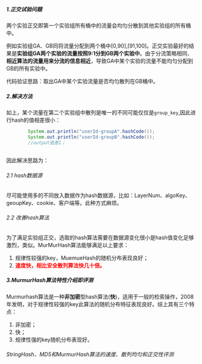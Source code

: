 ##### 1.正交试验问题

两个实验正交即第一个实验组所有桶中的流量会均匀分散到其他实验组的所有桶中。

例如实验组GA、GB同将流量分配到两个桶中[0,90],[91,100]。正交实验最好的结果是**实验组GA两个实验的流量按照9:1分到GB两个实验中**。由于分流策略相同、**相近算法的流量用来分流的信息相近**，导致GA中某个实验的流量不能均匀分配到GB的所有实验中。

代码验证思路：取出GA中某个实验流量是否均匀散列在GB桶中。


##### 2.解决方法

如上，某个流量在第二个实验组中散列是唯一的不同可能仅仅是`group_key`,因此进行hash的值相差很小：
```java
        System.out.println("userId-groupA".hashCode());
        System.out.println("userId-groupB".hashCode());
        //output值差1；
        
```
因此解决思路为：

###### 2.1 hash数据源

尽可能使用多的不同放入数据作为hash数据源，比如：LayerNum、algoKey、geoupKey、cookie、客户端等。此种方式麻烦。

###### 2.2 改善hash算法
为了满足实验组正交，选取的hash算法需要在数据源变化很小是hash值变化足够激烈，类似。MurMurHash算法能够满足以上要求：
1. 规律性较强的key，MuemueHash的随机分布表现良好；
2. **<font color=red> 速度快，相比安全散列算法快几十倍。</font>**


##### 3.MurmurHash算法特性介绍即评测

Murmurhash算法是一种**非加密**型hash算法(**快**)，适用于一般的检索操作，2008年发明，对于规律性较强的key此算法的随机分布特征表现良好。综上其有三个特点：
1. 非加密；
2. 快；
3. 规律性强的key随机分布表现好。

###### StringHash、MD5和MurmurHash算法的速度、散列均匀和正交性评测



